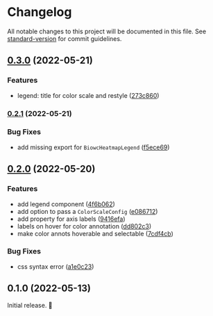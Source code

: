 # Changelog

All notable changes to this project will be documented in this file. See [standard-version](https://github.com/conventional-changelog/standard-version) for commit guidelines.

## [0.3.0](https://github.com/Moomboh/biowc-heatmap/compare/v0.2.1...v0.3.0) (2022-05-21)


### Features

* legend: title for color scale and restyle ([273c860](https://github.com/Moomboh/biowc-heatmap/commits/273c8604bd91f435ee0b8666ecab99cdc634ec55))

### [0.2.1](https://github.com/Moomboh/biowc-heatmap/compare/v0.2.0...v0.2.1) (2022-05-21)


### Bug Fixes

* add missing export for `BiowcHeatmapLegend` ([f5ece69](https://github.com/Moomboh/biowc-heatmap/commits/f5ece6995e0191e85c391c51f8f5db701369e494))

## [0.2.0](https://github.com/Moomboh/biowc-heatmap/compare/v0.1.0...v0.2.0) (2022-05-20)


### Features

* add legend component ([4f6b062](https://github.com/Moomboh/biowc-heatmap/commits/4f6b0627c7c9c1cab4f76aa358854290c3a60681))
* add option to pass a `ColorScaleConfig` ([e086712](https://github.com/Moomboh/biowc-heatmap/commits/e0867121fd9ebb8f1495f0c7ca9b511b71ee26d6))
* add property for axis labels ([9416efa](https://github.com/Moomboh/biowc-heatmap/commits/9416efaa3b67957ed3ca8176f3feec4930ffbae9))
* labels on hover for color annotation ([dd802c3](https://github.com/Moomboh/biowc-heatmap/commits/dd802c3ec6a9949776c1bba9ca465790bfd83742))
* make color annots hoverable and selectable ([7cdf4cb](https://github.com/Moomboh/biowc-heatmap/commits/7cdf4cbea5fa5c603e2892e10fd06d979aa06f53))


### Bug Fixes

* css syntax error ([a1e0c23](https://github.com/Moomboh/biowc-heatmap/commits/a1e0c2386c63620679456c36eeb39a920998e16b))

## 0.1.0 (2022-05-13)

Initial release. 🎉
